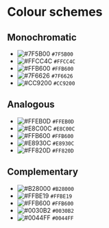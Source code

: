 # Colour schemes

## Monochromatic

- ![#7F5B00](https://placehold.it/15/7F5B00/000000?text=+) `#7F5B00`
- ![#FFCC4C](https://placehold.it/15/FFCC4C/000000?text=+) `#FFCC4C`
- ![#FFB600](https://placehold.it/15/FFB600/000000?text=+) `#FFB600`
- ![#7F6626](https://placehold.it/15/7F6626/000000?text=+) `#7F6626`
- ![#CC9200](https://placehold.it/15/CC9200/000000?text=+) `#CC9200`

## Analogous

- ![#FFEB0D](https://placehold.it/15/FFEB0D/000000?text=+) `#FFEB0D`
- ![#E8C00C](https://placehold.it/15/E8C00C/000000?text=+) `#E8C00C`
- ![#FFB600](https://placehold.it/15/FFB600/000000?text=+) `#FFB600`
- ![#E8930C](https://placehold.it/15/E8930C/000000?text=+) `#E8930C`
- ![#FF820D](https://placehold.it/15/FF820D/000000?text=+) `#FF820D`

## Complementary

- ![#B28000](https://placehold.it/15/B28000/000000?text=+) `#B28000`
- ![#FFBE19](https://placehold.it/15/FFBE19/000000?text=+) `#FFBE19`
- ![#FFB600](https://placehold.it/15/FFB600/000000?text=+) `#FFB600`
- ![#0030B2](https://placehold.it/15/0030B2/000000?text=+) `#0030B2`
- ![#0044FF](https://placehold.it/15/0044FF/000000?text=+) `#0044FF`